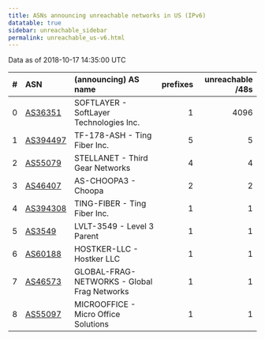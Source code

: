 ```yaml
---
title: ASNs announcing unreachable networks in US (IPv6)
datatable: true
sidebar: unreachable_sidebar
permalink: unreachable_us-v6.html
---
```


Data as of 2018-10-17 14:35:00 UTC


<div class="datatable-begin"></div>

|   # | ASN                                      | (announcing) AS name                        |   prefixes |   unreachable /48s |
|----:|:-----------------------------------------|:--------------------------------------------|-----------:|-------------------:|
|   0 | [AS36351](unreachable_AS36351-v6.html)   | SOFTLAYER - SoftLayer Technologies Inc.     |          1 |               4096 |
|   1 | [AS394497](unreachable_AS394497-v6.html) | TF-178-ASH - Ting Fiber Inc.                |          5 |                  5 |
|   2 | [AS55079](unreachable_AS55079-v6.html)   | STELLANET - Third Gear Networks             |          4 |                  4 |
|   3 | [AS46407](unreachable_AS46407-v6.html)   | AS-CHOOPA3 - Choopa                         |          2 |                  2 |
|   4 | [AS394308](unreachable_AS394308-v6.html) | TING-FIBER - Ting Fiber Inc.                |          1 |                  1 |
|   5 | [AS3549](unreachable_AS3549-v6.html)     | LVLT-3549 - Level 3 Parent                  |          1 |                  1 |
|   6 | [AS60188](unreachable_AS60188-v6.html)   | HOSTKER-LLC - Hostker LLC                   |          1 |                  1 |
|   7 | [AS46573](unreachable_AS46573-v6.html)   | GLOBAL-FRAG-NETWORKS - Global Frag Networks |          1 |                  1 |
|   8 | [AS55097](unreachable_AS55097-v6.html)   | MICROOFFICE - Micro Office Solutions        |          1 |                  1 |

<div class="datatable-end"></div>